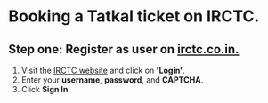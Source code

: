 # Booking a Tatkal ticket on IRCTC.

## Step one: Register as user on [irctc.co.in.](https://www.irctc.co.in/nget/train-search)

1. Visit the [IRCTC website](https://www.irctc.co.in) and click on **'Login'**.
2. Enter your **username**, **password**, and **CAPTCHA**.
3. Click **Sign In**.
